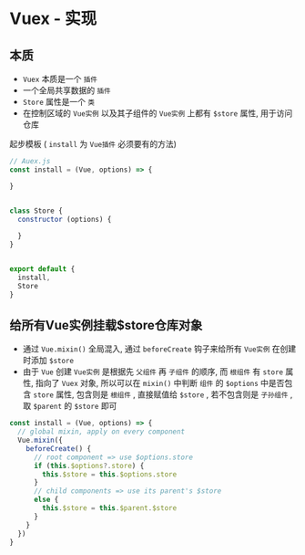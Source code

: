# Vuex - 实现



## 本质

- `Vuex` 本质是一个 `插件`
- 一个全局共享数据的 `插件`
- `Store` 属性是一个 `类`
- 在控制区域的 `Vue实例` 以及其子组件的 `Vue实例` 上都有 `$store` 属性, 用于访问仓库

起步模板 ( `install` 为 `Vue插件` 必须要有的方法)

```js
// Auex.js
const install = (Vue, options) => {

}


class Store {
  constructor (options) {
    
  }
}


export default {
  install,
  Store
}
```



## 给所有Vue实例挂载$store仓库对象

- 通过 `Vue.mixin()` 全局混入, 通过 `beforeCreate` 钩子来给所有 `Vue实例` 在创建时添加 `$store`
- 由于 `Vue` 创建 `Vue实例` 是根据先 `父组件` 再 `子组件` 的顺序, 而 `根组件` 有 `store` 属性, 指向了 `Vuex` 对象, 所以可以在 `mixin()` 中判断 `组件` 的 `$options` 中是否包含 `store` 属性, 包含则是 `根组件` , 直接赋值给 `$store` , 若不包含则是 `子孙组件` , 取 `$parent` 的 `$store` 即可

```js
const install = (Vue, options) => {
  // global mixin, apply on every component
  Vue.mixin({
    beforeCreate() {
      // root component => use $options.store
      if (this.$options?.store) {
        this.$store = this.$options.store
      }
      // child components => use its parent's $store
      else {
        this.$store = this.$parent.$store
      }
    }
  })
}
```

